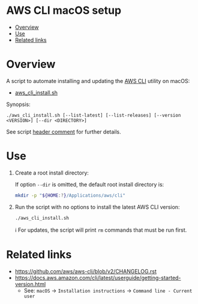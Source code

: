 # AWS CLI macOS setup

* [Overview](#overview)
* [Use](#use)
* [Related links](#related-links)

# Overview

A script to automate installing and updating the
[AWS CLI](https://docs.aws.amazon.com/cli/latest/userguide/getting-started-version.html)
utility on macOS:

* [aws_cli_install.sh](aws_cli_install.sh)

Synopsis:

```
./aws_cli_install.sh [--list-latest] [--list-releases] [--version <VERSION>] [--dir <DIRECTORY>]
```

See script [header comment](aws_cli_install.sh) for further details.

# Use

1. Create a root install directory:

   If option `--dir` is omitted, the default root install directory is:

   ```bash
   mkdir -p "${HOME:?}/Applications/aws/cli"
   ```

2. Run the script with no options to install the latest AWS CLI version:

   ```bash
   ./aws_cli_install.sh
   ```

   ℹ️ For updates, the script will print `rm` commands that must be run first. 

# Related links

* https://github.com/aws/aws-cli/blob/v2/CHANGELOG.rst
* https://docs.aws.amazon.com/cli/latest/userguide/getting-started-version.html
  * See: `macOS` -> `Installation instructions` -> `Command line - Current user`
